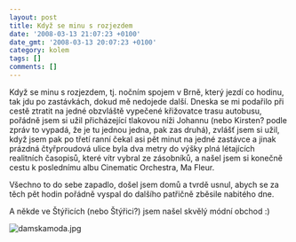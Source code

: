 ```yaml
---
layout: post
title: Když se minu s rozjezdem
date: '2008-03-13 21:07:23 +0100'
date_gmt: '2008-03-13 20:07:23 +0100'
category: kolem
tags: []
comments: []
---
```

<p>Když se minu s rozjezdem, tj. nočním spojem v Brně, který jezdí co hodinu, tak jdu po zastávkách, dokud mě nedojede další. Dneska se mi podařilo při cestě ztratit na jedné obzvláště vypečené křižovatce trasu autobusu, pořádně jsem si užil přicházející tlakovou níži Johannu (nebo Kirsten? podle zpráv to vypadá, že je tu jednou jedna, pak zas druhá), zvlášť jsem si užil, když jsem pak po třetí ranní čekal asi pět minut na jedné zastávce a jinak prázdná čtyřproudová ulice byla dva metry do výšky plná létajících realitních časopisů, které vítr vybral ze zásobníků, a našel jsem si konečně cestu k poslednímu albu Cinematic Orchestra, Ma Fleur. </p>
<p>Všechno to do sebe zapadlo, došel jsem domů a tvrdě usnul, abych se za těch pět hodin pořádně vyspal do dalšího patřičně zběsile nabitého dne.</p>
<p>A někde ve Štýřicích (nebo Štýřici?) jsem našel skvělý módní obchod :)</p>
<p><img src='%base_url%/assets/wp-uploads/2008/03/damskamoda.jpg' alt='damskamoda.jpg' /></p>
